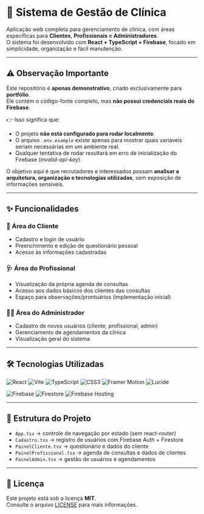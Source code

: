 # 🏥 Sistema de Gestão de Clínica

Aplicação web completa para gerenciamento de clínica, com áreas específicas para **Clientes**, **Profissionais** e **Administradores**.  
O sistema foi desenvolvido com **React + TypeScript + Firebase**, focado em simplicidade, organização e fácil manutenção.

---

## ⚠️ Observação Importante

Este repositório é **apenas demonstrativo**, criado exclusivamente para **portfólio**.  
Ele contém o código-fonte completo, mas **não possui credenciais reais do Firebase**.

👉 Isso significa que:

- O projeto **não está configurado para rodar localmente**.
- O arquivo `.env.example` existe apenas para mostrar quais variáveis seriam necessárias em um ambiente real.
- Qualquer tentativa de rodar resultará em erro de inicialização do Firebase (_invalid-api-key_).

O objetivo aqui é que recrutadores e interessados possam **analisar a arquitetura, organização e tecnologias utilizadas**, sem exposição de informações sensíveis.

---

## ✨ Funcionalidades

### 👤 Área do Cliente

- Cadastro e login de usuário
- Preenchimento e edição de questionário pessoal
- Acesso às informações cadastradas

### 🩺 Área do Profissional

- Visualização da própria agenda de consultas
- Acesso aos dados básicos dos clientes das consultas
- Espaço para observações/prontuários (implementação inicial)

### 👨‍💼 Área do Administrador

- Cadastro de novos usuários (cliente, profissional, admin)
- Gerenciamento de agendamentos da clínica
- Visualização geral do sistema

---

## 🛠️ Tecnologias Utilizadas

![React](https://img.shields.io/badge/React-20232A?style=for-the-badge&logo=react&logoColor=61DAFB)
![Vite](https://img.shields.io/badge/Vite-646CFF?style=for-the-badge&logo=vite&logoColor=white)
![TypeScript](https://img.shields.io/badge/TypeScript-3178C6?style=for-the-badge&logo=typescript&logoColor=white)
![CSS3](https://img.shields.io/badge/CSS3-1572B6?style=for-the-badge&logo=css3&logoColor=white)
![Framer Motion](https://img.shields.io/badge/Framer%20Motion-0055FF?style=for-the-badge&logo=framer&logoColor=white)
![Lucide](https://img.shields.io/badge/Lucide-181717?style=for-the-badge&logo=lucide&logoColor=white)

![Firebase](https://img.shields.io/badge/Firebase-FFCA28?style=for-the-badge&logo=firebase&logoColor=black)
![Firestore](https://img.shields.io/badge/Firestore-FFCA28?style=for-the-badge&logo=firebase&logoColor=black)
![Firebase Hosting](https://img.shields.io/badge/Hosting-FFCA28?style=for-the-badge&logo=firebase&logoColor=black)

---

## 📂 Estrutura do Projeto

- `App.tsx` → controle de navegação por estado (sem react-router)
- `Cadastro.tsx` → registro de usuários com Firebase Auth + Firestore
- `PainelCliente.tsx` → questionário e dados do cliente
- `PainelProfissional.tsx` → agenda de consultas e dados de clientes
- `PainelAdmin.tsx` → gestão de usuários e agendamentos

---

## 📜 Licença

Este projeto está sob a licença **MIT**.  
Consulte o arquivo [LICENSE](./LICENSE) para mais informações.
